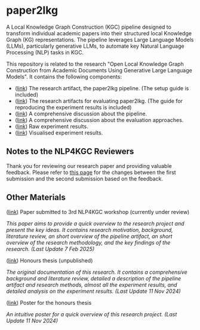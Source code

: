 # paper2lkg
A Local Knowledge Graph Construction (KGC) pipeline designed to transform individual academic papers into their structured local Knowledge Graph (KG) representations. The pipeline leverages Large Language Models (LLMs), particularly generative LLMs, to automate key Natural Language Processing (NLP) tasks in KGC.

This repository is related to the research "Open Local Knowledge Graph Construction from Academic Documents Using Generative Large Language Models". It contains the following components:
- ([link](./paper2lkg-v0/)) The research artifact, the paper2lkg pipeline. 
(The setup guide is included)
- ([link](./paper2lkg-v0-testers/)) The research artifacts for evaluating paper2lkg. (The guide for reproducing the experiment results is included)
- ([link](./documentation/pipeline-overview/)) A comprehensive discussion about the pipeline.
- ([link](./documentation/evaluation/)) A comprehensive discussion about the evaluation approaches.
- ([link](./paper2lkg-v0-testers/data/raw_results/)) Raw experiment results.
- ([link](./documentation/visualised-results/)) Visualised experiment results.

## Notes to the NLP4KGC Reviewers

Thank you for reviewing our research paper and providing valuable feedback. Please refer to [this page](./documentation/paper-update-notes/) for the changes between the first submission and the second submission based on the feedback.

## Other Materials

([link](./documentation/articles/(Paper)%20(ver.2025.2.7)%20Open%20Local%20Knowledge%20Graph%20Construction%20from%20Academic%20Documents%20Using%20Generative%20Large%20Language%20Models.pdf)) Paper submitted to 3rd NLP4KGC workshop (currently under review)
  
  *This paper aims to provide a quick overview to the research project and present the key ideas. It contains research motivation, background, literature review, an short overview of the pipeline artifact, an short overview of the research methodology, and the key findings of the research. (Last Update 7 Feb 2025)*

([link](./documentation/articles/(Thesis)%20(ver.2024.11.18)%20Local%20Holistic%20Knowledge%20Graph%20Construction%20From%20Academic%20Papers%20Using%20Large%20Language%20Models%20Through%20In-Context%20Learning.pdf)) Honours thesis (unpublished)

  *The original documentation of this research. It contains a comprehensive background and literature review, detailed a description of the pipeline artifact and research methods, almost all the experiment results, and detailed analysis on the experiment results. (Last Update 11 Nov 2024)*

([link](./documentation/articles/(Poster)%20(ver.2024.11.18)%20Local%20Holistic%20Knowledge%20Graph%20Construction%20From%20Academic%20Papers%20Using%20Large%20Language%20Models%20Through%20In-Context%20Learning.pdf)) Poster for the honours thesis

  *An intuitive poster for a quick overview of this research project. (Last Update 11 Nov 2024)*